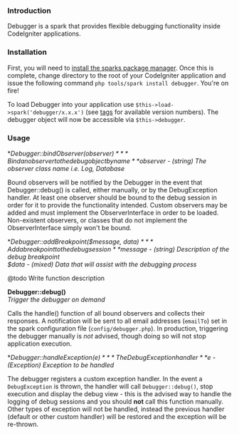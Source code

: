 ### Introduction

Debugger is a spark that provides flexible debugging functionality inside CodeIgniter applications.

### Installation

First, you will need to [install the sparks package manager][]. Once this is complete, change directory to the root of your CodeIgniter application and issue the following command `php tools/spark install debugger`. You're on fire!

To load Debugger into your application use `$this->load->spark('debugger/x.x.x')` (see [tags][] for available version numbers). The debugger object will now be accessible via `$this->debugger`.

### Usage

**Debugger::bindObserver($observer)**  
*Bind an observer to the debug object by name*  
*$observer - (string) The observer class name i.e. Log, Database*

Bound observers will be notified by the Debugger in the event that Debugger::debug() is called, either manually, or by the DebugException handler. At least one observer should be bound to the debug session in order for it to provide the functionality intended. Custom observers may be added and must implement the ObserverInterface in order to be loaded. Non-existent observers, or classes that do not implement the ObserverInterface simply won't be  bound.

**Debugger::addBreakpoint($message, $data)**  
*Add a breakpoint to the debug session*  
*$message - (string) Description of the debug breakpoint*  
*$data - (mixed) Data that will assist with the debugging process*

@todo Write function description

**Debugger::debug()**  
*Trigger the debugger on demand*

Calls the handle() function of all bound observers and collects their responses. A notification will be sent to all email addresses (`emailTo`) set in the spark configuration file (`config/debugger.php`). In production, triggering the debugger manually is *not* advised, though doing so will not stop application execution.

**Debugger::handleException($e)**  
*The DebugException handler*  
*$e - (Exception) Exception to be handled*

The debugger registers a custom exception handler. In the event a `DebugException` is thrown, the handler will call `Debugger::debug()`, stop execution and display the debug view - this is the advised way to handle the logging of debug sessions and you should **not** call this function manually. Other types of exception will not be handled, instead the previous handler (default or other custom handler) will be restored and the exception will be re-thrown.

[install the sparks package manager]: http://getsparks.org/install
[tags]: https://github.com/now-here/ci-spark-debugger/tags
